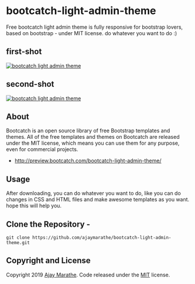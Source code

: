 # bootcatch-light-admin-theme
Free bootcatch light admin theme is fully responsive for bootstrap lovers, based on bootstrap - under MIT license. do whatever you want to do :)

## first-shot
[![bootcatch light admin theme](http://preview.bootcatch.com/bootcatch-light-admin-theme/img/first.png)](http://www.bootcatch.com)

## second-shot
[![bootcatch light admin theme](http://preview.bootcatch.com/bootcatch-light-admin-theme/img/second.png)](http://preview.bootcatch.com/bootcatch-light-admin-theme/)

## About

Bootcatch is an open source library of free Bootstrap templates and themes. All of the free templates and themes on Bootcatch are released under the MIT license, which means you can use them for any purpose, even for commercial projects.

* http://preview.bootcatch.com/bootcatch-light-admin-theme/

## Usage

After downloading, you can do whatever you want to do, like you can do changes in CSS and HTML files and make awesome templates as you want.
hope this will help you.

## Clone the Repository - 
` git clone https://github.com/ajaymarathe/bootcatch-light-admin-theme.git  `

## Copyright and License

Copyright 2019 [Ajay Marathe](https://github.com/ajaymarathe). Code released under the [MIT](https://github.com/ajaymarathe/bootcatch-light-admin-theme/blob/master/LICENSE) license.

